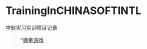 # TrainingInCHINASOFTINTL
中软实习实训项目记录  

> *[猜拳游戏](https://github.com/XINCGer/TrainingInCHINASOFTINTL/tree/master/GuessGame)  
